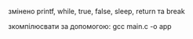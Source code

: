 змінено printf, while, true, false, sleep, return та break

зкомпілюсвати за допомогою: gcc main.c -o app
